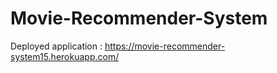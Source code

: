 # Movie-Recommender-System

Deployed application : https://movie-recommender-system15.herokuapp.com/
